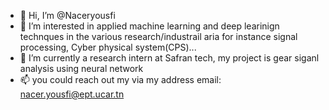 - 👋 Hi, I’m @Naceryousfi
- 👀 I’m interested in applied machine learning and deep learinign technques in the various research/industrail aria for instance signal processing, Cyber physical system(CPS)...
- 🌱 I’m currently a research intern at Safran tech, my project is gear siganl analysis using neural network
- 📫 you could reach out my via my  address email: nacer.yousfi@ept.ucar.tn

<!---
Nacerysfi/Nacerysfi is a ✨ special ✨ repository because its `README.md` (this file) appears on your GitHub profile.
You can click the Preview link to take a look at your changes.
--->
